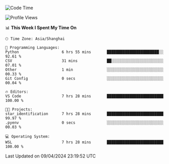 <!--START_SECTION:waka-->
![Code Time](http://img.shields.io/badge/Code%20Time-1%2C603%20hrs%206%20mins-blue)

![Profile Views](http://img.shields.io/badge/Profile%20Views-0-blue)

📊 **This Week I Spent My Time On** 

```text
🕑︎ Time Zone: Asia/Shanghai

💬 Programming Languages: 
Python                   6 hrs 55 mins       ███████████████████████░░   92.61 % 
CSV                      31 mins             ██░░░░░░░░░░░░░░░░░░░░░░░   07.01 % 
Other                    1 min               ░░░░░░░░░░░░░░░░░░░░░░░░░   00.33 % 
Git Config               0 secs              ░░░░░░░░░░░░░░░░░░░░░░░░░   00.04 % 

🔥 Editors: 
VS Code                  7 hrs 28 mins       █████████████████████████   100.00 % 

🐱‍💻 Projects: 
star_identification      7 hrs 28 mins       █████████████████████████   99.97 % 
.pyenv                   0 secs              ░░░░░░░░░░░░░░░░░░░░░░░░░   00.03 % 

💻 Operating System: 
WSL                      7 hrs 28 mins       █████████████████████████   100.00 % 
```


 Last Updated on 09/04/2024 23:19:52 UTC
<!--END_SECTION:waka-->